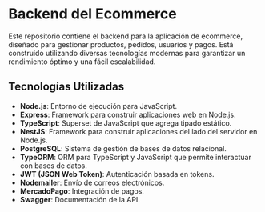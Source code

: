 # Backend del Ecommerce

Este repositorio contiene el backend para la aplicación de ecommerce, diseñado para gestionar productos, pedidos, usuarios y pagos. Está construido utilizando diversas tecnologías modernas para garantizar un rendimiento óptimo y una fácil escalabilidad.

## Tecnologías Utilizadas

- **Node.js**: Entorno de ejecución para JavaScript.
- **Express**: Framework para construir aplicaciones web en Node.js.
- **TypeScript**: Superset de JavaScript que agrega tipado estático.
- **NestJS**: Framework para construir aplicaciones del lado del servidor en Node.js.
- **PostgreSQL**: Sistema de gestión de bases de datos relacional.
- **TypeORM**: ORM para TypeScript y JavaScript que permite interactuar con bases de datos.
- **JWT (JSON Web Token)**: Autenticación basada en tokens.
- **Nodemailer**: Envío de correos electrónicos.
- **MercadoPago**: Integración de pagos.
- **Swagger**: Documentación de la API.
